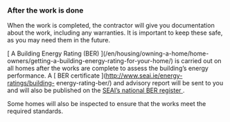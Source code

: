 ###  After the work is done

When the work is completed, the contractor will give you documentation about
the work, including any warranties. It is important to keep these safe, as you
may need them in the future.

[ A Building Energy Rating (BER) ](/en/housing/owning-a-home/home-
owners/getting-a-building-energy-rating-for-your-home/) is carried out on all
homes after the works are complete to assess the building’s energy
performance. A [ BER certificate ](http://www.seai.ie/energy-ratings/building-
energy-rating-ber/) and advisory report will be sent to you and will also be
published on the [ SEAI’s national BER register
](https://ndber.seai.ie/pass/ber/search.aspx) .

Some homes will also be inspected to ensure that the works meet the required
standards.

